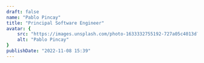 ```yaml
---
draft: false
name: "Pablo Pincay"
title: "Principal Software Engineer"
avatar: {
    src: "https://images.unsplash.com/photo-1633332755192-727a05c4013d?&fit=crop&w=280",
    alt: "Pablo Pincay"
}
publishDate: "2022-11-08 15:39"
---
```

